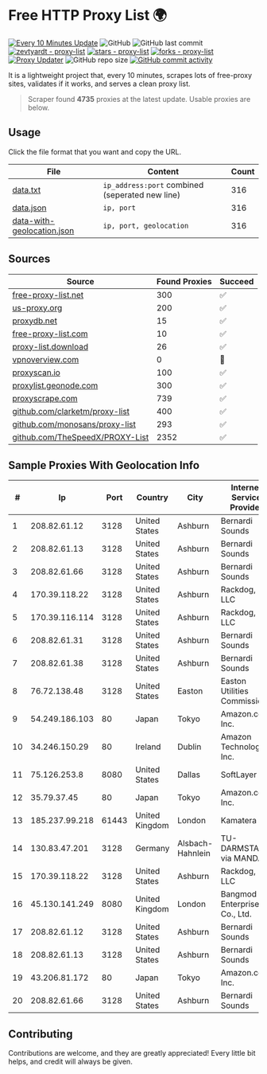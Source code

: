 
# Free HTTP Proxy List 🌍

[![Every 10 Minutes Update](https://github.com/mertguvencli/http-proxy-list/actions/workflows/main.yml/badge.svg?branch=main)](https://github.com/mertguvencli/http-proxy-list/actions/workflows/main.yml)
![GitHub](https://img.shields.io/github/license/mertguvencli/http-proxy-list)
![GitHub last commit](https://img.shields.io/github/last-commit/mertguvencli/http-proxy-list)
[![zevtyardt - proxy-list](https://img.shields.io/static/v1?label=zevtyardt&message=proxy-list&color=blue&logo=github)](https://github.com/zevtyardt/proxy-list "Go to GitHub repo")
[![stars - proxy-list](https://img.shields.io/github/stars/zevtyardt/proxy-list?style=social)](https://github.com/zevtyardt/proxy-list)
[![forks - proxy-list](https://img.shields.io/github/forks/zevtyardt/proxy-list?style=social)](https://github.com/zevtyardt/proxy-list)
[![Proxy Updater](https://github.com/zevtyardt/proxy-list/workflows/Proxy%20Updater/badge.svg)](https://github.com/zevtyardt/proxy-list/actions?query=workflow:"Proxy+Updater")
![GitHub repo size](https://img.shields.io/github/repo-size/zevtyardt/proxy-list)
[![GitHub commit activity](https://img.shields.io/github/commit-activity/m/zevtyardt/proxy-list?logo=commits)](https://github.com/zevtyardt/proxy-list/commits/main)

It is a lightweight project that, every 10 minutes, scrapes lots of free-proxy sites, validates if it works, and serves a clean proxy list.

> Scraper found **4735** proxies at the latest update. Usable proxies are below.

## Usage

Click the file format that you want and copy the URL.

|File|Content|Count|
|----|-------|-----|
|[data.txt](https://raw.githubusercontent.com/mertguvencli/http-proxy-list/main/proxy-list/data.txt)|`ip_address:port` combined (seperated new line)|316|
|[data.json](https://raw.githubusercontent.com/mertguvencli/http-proxy-list/main/proxy-list/data.json)|`ip, port`|316|
|[data-with-geolocation.json](https://raw.githubusercontent.com/mertguvencli/http-proxy-list/main/proxy-list/data-with-geolocation.json)|`ip, port, geolocation`|316|

## Sources

|Source|Found Proxies|Succeed|
|------|-------------|-------|
|[free-proxy-list.net](https://free-proxy-list.net)|300|✅|
|[us-proxy.org](https://www.us-proxy.org)|200|✅|
|[proxydb.net](http://proxydb.net)|15|✅|
|[free-proxy-list.com](https://free-proxy-list.com/?page=&port=&type%5B%5D=http&type%5B%5D=https&up_time=0&search=Search)|10|✅|
|[proxy-list.download](https://www.proxy-list.download/HTTP)|26|✅|
|[vpnoverview.com](https://vpnoverview.com/privacy/anonymous-browsing/free-proxy-servers)|0|🚫|
|[proxyscan.io](https://www.proxyscan.io)|100|✅|
|[proxylist.geonode.com](https://proxylist.geonode.com/api/proxy-list?limit=300&page=1&sort_by=lastChecked&sort_type=desc&protocols=http,https)|300|✅|
|[proxyscrape.com](https://api.proxyscrape.com/v2/?request=displayproxies&protocol=http&timeout=10000&country=all&ssl=all&anonymity=all)|739|✅|
|[github.com/clarketm/proxy-list](https://raw.githubusercontent.com/clarketm/proxy-list/master/proxy-list-raw.txt)|400|✅|
|[github.com/monosans/proxy-list](https://raw.githubusercontent.com/monosans/proxy-list/main/proxies/http.txt)|293|✅|
|[github.com/TheSpeedX/PROXY-List](https://raw.githubusercontent.com/TheSpeedX/PROXY-List/master/http.txt)|2352|✅|


## Sample Proxies With Geolocation Info

|#|Ip|Port|Country|City|Internet Service Provider|
|-|--|----|-------|----|-------------------------|
|1|208.82.61.12|3128|United States|Ashburn|Bernardi Sounds|
|2|208.82.61.13|3128|United States|Ashburn|Bernardi Sounds|
|3|208.82.61.66|3128|United States|Ashburn|Bernardi Sounds|
|4|170.39.118.22|3128|United States|Ashburn|Rackdog, LLC|
|5|170.39.116.114|3128|United States|Ashburn|Rackdog, LLC|
|6|208.82.61.31|3128|United States|Ashburn|Bernardi Sounds|
|7|208.82.61.38|3128|United States|Ashburn|Bernardi Sounds|
|8|76.72.138.48|3128|United States|Easton|Easton Utilities Commission|
|9|54.249.186.103|80|Japan|Tokyo|Amazon.com, Inc.|
|10|34.246.150.29|80|Ireland|Dublin|Amazon Technologies Inc.|
|11|75.126.253.8|8080|United States|Dallas|SoftLayer|
|12|35.79.37.45|80|Japan|Tokyo|Amazon.com, Inc.|
|13|185.237.99.218|61443|United Kingdom|London|Kamatera Inc|
|14|130.83.47.201|3128|Germany|Alsbach-Hahnlein|TU-DARMSTADT via MANDA|
|15|170.39.118.22|3128|United States|Ashburn|Rackdog, LLC|
|16|45.130.141.249|8080|United Kingdom|London|Bangmod Enterprise Co., Ltd.|
|17|208.82.61.12|3128|United States|Ashburn|Bernardi Sounds|
|18|208.82.61.13|3128|United States|Ashburn|Bernardi Sounds|
|19|43.206.81.172|80|Japan|Tokyo|Amazon.com, Inc.|
|20|208.82.61.66|3128|United States|Ashburn|Bernardi Sounds|



## Contributing

Contributions are welcome, and they are greatly appreciated! Every
little bit helps, and credit will always be given.

